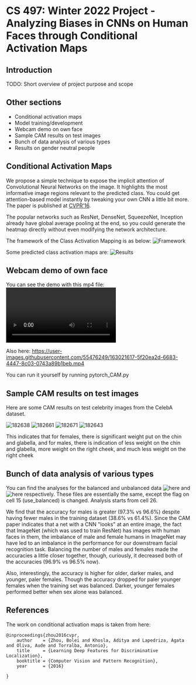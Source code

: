 # CS 497: Winter 2022 Project - Analyzing Biases in CNNs on Human Faces through Conditional Activation Maps

## Introduction
TODO: Short overview of project purpose and scope


## Other sections
* Conditional activation maps
* Model training/development
* Webcam demo on own face
* Sample CAM results on test images
* Bunch of data analysis of various types
* Results on gender neutral people


## Conditional Activation Maps
We propose a simple technique to expose the implicit attention of Convolutional Neural Networks on the image. It highlights the most informative image regions relevant to the predicted class. You could get attention-based model instantly by tweaking your own CNN a little bit more. The paper is published at [CVPR'16](http://arxiv.org/pdf/1512.04150.pdf).

The popular networks such as ResNet, DenseNet, SqueezeNet, Inception already have global average pooling at the end, so you could generate the heatmap directly without even modifying the network architecture.

The framework of the Class Activation Mapping is as below:
![Framework](http://cnnlocalization.csail.mit.edu/framework.jpg)

Some predicted class activation maps are:
![Results](http://cnnlocalization.csail.mit.edu/example.jpg)


## Webcam demo of own face

You can see the demo with this mp4 file: ![demo](https://github.com/AnudeepDasAD/CAM/blob/main/CAM%202022-04-12%2013-18-53.mp4)

Also here: https://user-images.githubusercontent.com/55476249/163021617-5f20ea2d-6683-4447-8c03-0743a89b1beb.mp4

You can run it yourself by running pytorch_CAM.py


## Sample CAM results on test images

Here are some CAM results on test celebrity images from the CelebA dataset.

![182638](https://user-images.githubusercontent.com/55476249/163027226-80131b10-6e70-47eb-9376-1b74617db6af.jpg)
![182661](https://user-images.githubusercontent.com/55476249/163027353-a8d1155a-488d-4077-9703-1a5229720ce9.jpg)
![182671](https://user-images.githubusercontent.com/55476249/163027392-fe62b09d-2e72-4e14-a278-1e8f4dc165a6.jpg)
![182643](https://user-images.githubusercontent.com/55476249/163027726-3aca1712-3bc6-4ba8-82fd-dd02145b8919.jpg)

This indicates that for females, there is significant weight put on the chin and glabella, and for males, there is indication of less weight on the chin and glabella, more weight on the right cheek, and much less weight on the right cheek


## Bunch of data analysis of various types 

You can find the analyses for the balanced and unbalanced data ![here](https://github.com/AnudeepDasAD/CAM/blob/main/celeba_dataset_analysis_balance.ipynb) and 
![here](https://github.com/AnudeepDasAD/CAM/blob/main/celeba_dataset_analysis_unbalance.ipynb) respectively. These files are essentially the same, except 
the flag on cell 15 (use_balanced) is changed. Analysis starts from cell 26.

We find that the accuracy for males is greater (97.3% vs 96.6%) despite having fewer males in the training dataset (38.6% vs 61.4%). Since the CAM paper indicates that a net with a CNN "looks" at an entire image, the fact that ImageNet (which was used to train ResNet) has images with human faces in them, the imbalance of male and female humans in ImageNet may have led to an imbalance in the performance for our downstream facial recognition task. Balancing the number of males and females made the accuracies a little closer together, though, curiously, it decreased both of the accuracies (96.9% vs 96.5% now). 

Also, interestingly, the accuracy is higher for older, darker males, and younger, paler females. Though the accuracy dropped for paler younger females when the 
training set was balanced. Darker, younger females performed better when sex alone was balanced.


## References
The work on conditional activation maps is taken from here:
```
@inproceedings{zhou2016cvpr,
    author    = {Zhou, Bolei and Khosla, Aditya and Lapedriza, Agata and Oliva, Aude and Torralba, Antonio},
    title     = {Learning Deep Features for Discriminative Localization},
    booktitle = {Computer Vision and Pattern Recognition},
    year      = {2016}

}
```
